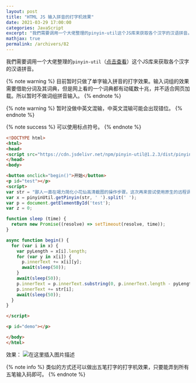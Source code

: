 ```yaml
---
layout: post
title: "HTML JS 输入拼音的打字机效果"
date: 2021-03-29 17:00:00
categories: JavaScript
excerpt: "我們需要调用一个大佬整理的pinyin-util这个JS库来获取各个汉字的汉语拼音。目前暂时只做了单字输入拼音的打字效果。输入词组的效果需要借助分词及其词典，但是网上看的一个词典都有动辄数十兆，并不适合网页加载。所以暂时不做词组拼音输入。暂时没做中英文混输，中英文混输可能会出现错位。可以使用标点符号。"
mathjax: true
permalink: /archivers/82
---
```


我們需要调用一个大佬整理的```pinyin-util```（[点击查看](https://www.jsdelivr.com/package/npm/pinyin-util)）这个JS库来获取各个汉字的汉语拼音。

{% note warning %}
目前暂时只做了单字输入拼音的打字效果。输入词组的效果需要借助分词及其词典，但是网上看的一个词典都有动辄数十兆，并不适合网页加载。所以暂时不做词组拼音输入。
{% endnote %}

{% note warning %}
暂时没做中英文混输，中英文混输可能会出现错位。
{% endnote %}

{% note success %}
可以使用标点符号。
{% endnote %}

```html
<!DOCTYPE html>
<html>
<head>
<script src="https://cdn.jsdelivr.net/npm/pinyin-util@1.2.3/dist/pinyin-util.min.js"></script>
</head>
<body>

<button onclick="begin()">开始</button>
<p id="test"></p>
<script>
var str = "鄙人一直在竭力简化小花仙高清截图的操作步骤。这次再来尝试使用原生的远程调试来操作指令。";
var x = pinyinUtil.getPinyin(str, ' ').split(' ');
var p = document.getElementById('test');
var z = 0;

function sleep (time) {
  return new Promise((resolve) => setTimeout(resolve, time));
}

async function begin() {
  for (var i in x) {
  	var pyLength = x[i].length;
    for (var y in x[i]) {
      p.innerText += x[i][y];
      await(sleep(50));
    }
    await(sleep(50));
    p.innerText = p.innerText.substring(0, p.innerText.length - pyLength);
    p.innerText += str[i];
    await(sleep(50));
  }
}

</script>

<p id="demo"></p>

</body>
</html>

```

效果：
![在这里插入图片描述](https://pic1.xuehuaimg.com/proxy/https://img-blog.csdnimg.cn/20210329170727115.gif)

{% note info %}
类似的方式还可以做出五笔打字的打字机效果，只要能弄到所有五笔输入码即可。
{% endnote %}